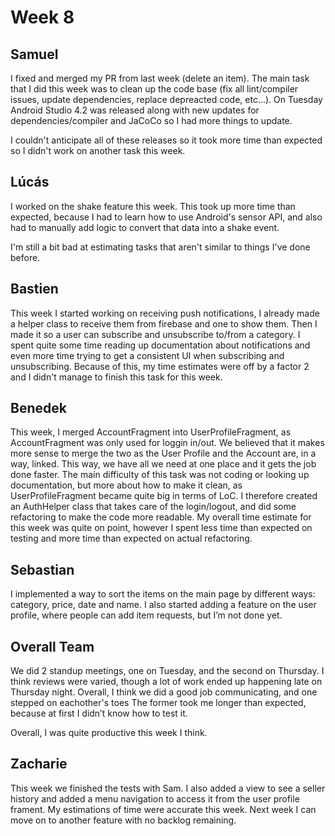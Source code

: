 # Week 8

## Samuel

I fixed and merged my PR from last week (delete an item).
The main task that I did this week was to clean up the code base (fix all lint/compiler issues, update dependencies, replace depreacted code, etc...).
On Tuesday Android Studio 4.2 was released along with new updates for dependencies/compiler and JaCoCo so I had more things to update.

I couldn't anticipate all of these releases so it took more time than expected so I didn't work on another task this week.

## Lúcás

I worked on the shake feature this week. This took up more time than expected,
because I had to learn how to use Android's sensor API, and also had to manually add
logic to convert that data into a shake event.

I'm still a bit bad at estimating tasks that aren't similar to things I've done before.

## Bastien

This week I started working on receiving push notifications, I already made a helper class to receive them from firebase and one to show them. Then I made it so a user can subscribe and unsubscribe to/from a category.
I spent quite some time reading up documentation about notifications and even more time trying to get a consistent UI when subscribing and unsubscribing.
Because of this, my time estimates were off by a factor 2 and I didn't manage to finish this task for this week.

## Benedek
This week, I merged AccountFragment into UserProfileFragment, as AccountFragment was only used for loggin in/out. We believed that it makes more sense to merge the two as the User Profile and the Account are, in a way, linked. This way, we have all we need at one place and it gets the job done faster. The main difficulty of this task was not coding or looking up documentation, but more about how to make it clean, as UserProfileFragment became quite big in terms of LoC. I therefore created an AuthHelper class that takes care of the login/logout, and did some refactoring to make the code more readable. My overall time estimate for this week was quite on point, however I spent less time than expected on testing and more time than expected on actual refactoring.

## Sebastian
I implemented a way to sort the items on the main page by different ways: category, price, date and name. I also started adding a feature on the user profile, where people can add item requests, but I’m not done yet.

## Overall Team
We did 2 standup meetings, one on Tuesday, and the second on Thursday. I think reviews were varied, though a lot of work ended up happening late on Thursday night. Overall, I think we did a good job communicating, and one stepped on eachother's toes
The former took me longer than expected, because at first I didn’t know how to test it.

Overall, I was quite productive this week I think.

## Zacharie

This week we finished the tests with Sam. I also added a view to see a seller history and added a menu navigation to access it from the user profile frament.
My estimations of time were accurate this week.
Next week I can move on to another feature with no backlog remaining.
